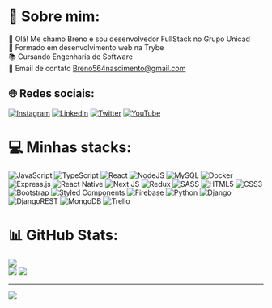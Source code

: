 # 💫 Sobre mim:
💼 Olá! Me chamo Breno e sou desenvolvedor FullStack no Grupo Unicad <br/> 🔭 Formado em desenvolvimento web na Trybe <br>📚 Cursando Engenharia de Software <br>💬 Email de contato Breno564nascimento@gmail.com 



## 🌐 Redes sociais:
[![Instagram](https://img.shields.io/badge/Instagram-%23E4405F.svg?logo=Instagram&logoColor=white)](https://www.instagram.com/allblack_arts/) [![LinkedIn](https://img.shields.io/badge/LinkedIn-%230077B5.svg?logo=linkedin&logoColor=white)](https://www.linkedin.com/in/breno-nascimento-oliveira/) [![Twitter](https://img.shields.io/badge/Twitter-%231DA1F2.svg?logo=Twitter&logoColor=white)](https://twitter.com/AllblackArts) [![YouTube](https://img.shields.io/badge/YouTube-%23FF0000.svg?logo=YouTube&logoColor=white)](https://www.youtube.com/channel/UCUHNOO-fKfV_hZ-QXau1gAg) 

# 💻 Minhas stacks:
![JavaScript](https://img.shields.io/badge/javascript-%23323330.svg?style=for-the-badge&logo=javascript&logoColor=%23F7DF1E) ![TypeScript](https://img.shields.io/badge/typescript-%23007ACC.svg?style=for-the-badge&logo=typescript&logoColor=white) ![React](https://img.shields.io/badge/react-%2320232a.svg?style=for-the-badge&logo=react&logoColor=%2361DAFB) ![NodeJS](https://img.shields.io/badge/node.js-6DA55F?style=for-the-badge&logo=node.js&logoColor=white) ![MySQL](https://img.shields.io/badge/mysql-%2300f.svg?style=for-the-badge&logo=mysql&logoColor=white) ![Docker](https://img.shields.io/badge/docker-%230db7ed.svg?style=for-the-badge&logo=docker&logoColor=white) ![Express.js](https://img.shields.io/badge/express.js-%23404d59.svg?style=for-the-badge&logo=express&logoColor=%2361DAFB) ![React Native](https://img.shields.io/badge/react_native-%2320232a.svg?style=for-the-badge&logo=react&logoColor=%2361DAFB) ![Next JS](https://img.shields.io/badge/Next-black?style=for-the-badge&logo=next.js&logoColor=white) ![Redux](https://img.shields.io/badge/redux-%23593d88.svg?style=for-the-badge&logo=redux&logoColor=white) ![SASS](https://img.shields.io/badge/SASS-hotpink.svg?style=for-the-badge&logo=SASS&logoColor=white) ![HTML5](https://img.shields.io/badge/html5-%23E34F26.svg?style=for-the-badge&logo=html5&logoColor=white) ![CSS3](https://img.shields.io/badge/css3-%231572B6.svg?style=for-the-badge&logo=css3&logoColor=white) ![Bootstrap](https://img.shields.io/badge/bootstrap-%23563D7C.svg?style=for-the-badge&logo=bootstrap&logoColor=white) ![Styled Components](https://img.shields.io/badge/styled--components-DB7093?style=for-the-badge&logo=styled-components&logoColor=white) ![Firebase](https://img.shields.io/badge/firebase-%23039BE5.svg?style=for-the-badge&logo=firebase) ![Python](https://img.shields.io/badge/python-3670A0?style=for-the-badge&logo=python&logoColor=ffdd54) ![Django](https://img.shields.io/badge/django-%23092E20.svg?style=for-the-badge&logo=django&logoColor=white) ![DjangoREST](https://img.shields.io/badge/DJANGO-REST-ff1709?style=for-the-badge&logo=django&logoColor=white&color=ff1709&labelColor=gray) ![MongoDB](https://img.shields.io/badge/MongoDB-%234ea94b.svg?style=for-the-badge&logo=mongodb&logoColor=white) ![Trello](https://img.shields.io/badge/Trello-%23026AA7.svg?style=for-the-badge&logo=Trello&logoColor=white)

# 📊 GitHub Stats:

![](https://github-readme-stats.vercel.app/api/top-langs/?username=brenooliveiranascimento&theme=radical&hide_border=false&include_all_commits=true&count_private=true&layout=compact)
<br/>
![](https://github-readme-streak-stats.herokuapp.com/?user=brenooliveiranascimento&theme=radical&hide_border=false)
![](https://github-readme-stats.vercel.app/api?username=brenooliveiranascimento&theme=radical&hide_border=false&include_all_commits=true&count_private=true)



---
[![](https://visitcount.itsvg.in/api?id=brenooliveiranascimento&icon=0&color=0)](https://visitcount.itsvg.in)

<!-- Proudly created with GPRM ( https://gprm.itsvg.in ) -->
